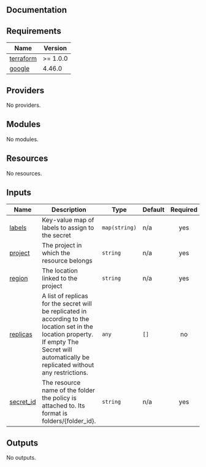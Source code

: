 ## Documentation

<!-- BEGINNING OF PRE-COMMIT-TERRAFORM DOCS HOOK -->
## Requirements

| Name | Version |
|------|---------|
| <a name="requirement_terraform"></a> [terraform](#requirement\_terraform) | >= 1.0.0 |
| <a name="requirement_google"></a> [google](#requirement\_google) | 4.46.0 |

## Providers

No providers.

## Modules

No modules.

## Resources

No resources.

## Inputs

| Name | Description | Type | Default | Required |
|------|-------------|------|---------|:--------:|
| <a name="input_labels"></a> [labels](#input\_labels) | Key-value map of labels to assign to the secret | `map(string)` | n/a | yes |
| <a name="input_project"></a> [project](#input\_project) | The project in which the resource belongs | `string` | n/a | yes |
| <a name="input_region"></a> [region](#input\_region) | The location linked to the project | `string` | n/a | yes |
| <a name="input_replicas"></a> [replicas](#input\_replicas) | A list of replicas for the secret will be replicated in according to the location set in the location property. If empty The Secret will automatically be replicated without any restrictions. | `any` | `[]` | no |
| <a name="input_secret_id"></a> [secret\_id](#input\_secret\_id) | The resource name of the folder the policy is attached to. Its format is folders/{folder\_id}. | `string` | n/a | yes |

## Outputs

No outputs.
<!-- END OF PRE-COMMIT-TERRAFORM DOCS HOOK -->
